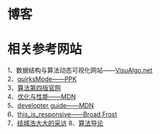 # 博客


# 相关参考网站
1、数据结构与算法动态可视化网站——[VisuAlgo.net](https://visualgo.net/zh)  
2、[quirksMode——PPK](https://www.quirksmode.org/)   
3、[算法第四版官网](https://algs4.cs.princeton.edu/home/)   
4、[优化与性能——MDN](https://developer.mozilla.org/zh-CN/docs/Web/Guide/Performance)  
5、[developter guide——MDN](https://developer.mozilla.org/en-US/docs/Web/Guide)  
6、[this_is_responsive——Broad Frost](http://bradfrost.github.io/this-is-responsive/)  
7、[结城浩大大的采访](https://www.ituring.com.cn/article/216181)
8、[算法导论]()
